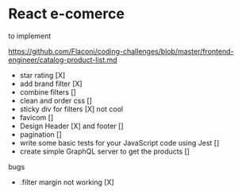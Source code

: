 # React e-comerce

to implement

https://github.com/Flaconi/coding-challenges/blob/master/frontend-engineer/catalog-product-list.md

- star rating [X]
- add brand filter [X]
- combine filters []
- clean and order css []
- sticky div for filters [X] not cool
- favicom []
- Design Header [X] and footer []
- pagination []
- write some basic tests for your JavaScript code using Jest []
- create simple GraphQL server to get the products []

bugs

- .filter margin not working [X]
